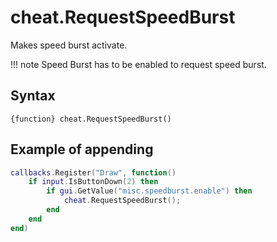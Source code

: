 # cheat.RequestSpeedBurst
Makes speed burst activate. 

!!! note
	Speed Burst has to be enabled to request speed burst.

## Syntax
```
{function} cheat.RequestSpeedBurst()
```

## Example of appending
```lua
callbacks.Register("Draw", function()
	if input.IsButtonDown(2) then
		if gui.GetValue("misc.speedburst.enable") then
			cheat.RequestSpeedBurst();
		end
	end
end)
```

